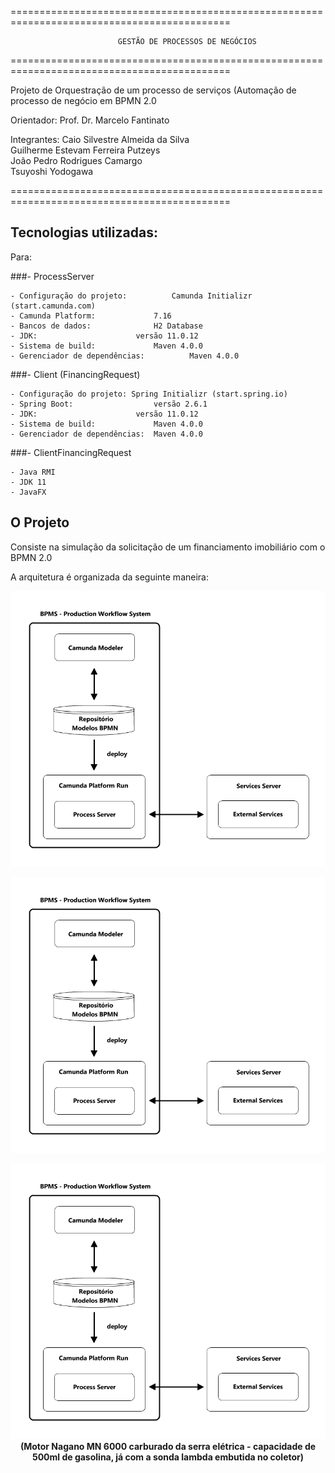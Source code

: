 ============================================================================================

							GESTÃO DE PROCESSOS DE NEGÓCIOS

============================================================================================

Projeto de Orquestração de um processo de serviços (Automação de processo de negócio em BPMN 2.0


Orientador:
Prof. Dr. Marcelo Fantinato

Integrantes:
Caio Silvestre Almeida da Silva</br>
Guilherme Estevam Ferreira Putzeys</br>
João Pedro Rodrigues Camargo</br>
Tsuyoshi Yodogawa</br>

============================================================================================

## Tecnologias utilizadas:

Para:

###- ProcessServer

	- Configuração do projeto:			Camunda Initializr (start.camunda.com)
	- Camunda Platform:				7.16
	- Bancos de dados:				H2 Database
	- JDK:						versão 11.0.12
	- Sistema de build:				Maven 4.0.0
	- Gerenciador de dependências:			Maven 4.0.0

###- Client (FinancingRequest)

	- Configuração do projeto: Spring Initializr (start.spring.io)
	- Spring Boot:					versão 2.6.1
	- JDK:						versão 11.0.12
	- Sistema de build:				Maven 4.0.0
	- Gerenciador de dependências:	Maven 4.0.0


###- ClientFinancingRequest

	- Java RMI
	- JDK 11
	- JavaFX


## O Projeto

Consiste na simulação da solicitação de um financiamento imobiliário com o BPMN 2.0

A arquitetura é organizada da seguinte maneira:

<p aling="center">
  <img src="https://github.com/TsuHub/Financiamento-Imobiliario/blob/main/System%20Architecture/Architecture%20BPMS.png">
</p>

<p align="center">
  <img src="https://github.com/TsuHub/Financiamento-Imobiliario/blob/main/System%20Architecture/Architecture%20BPMS.png">
</p>

<p align="center">
  <img src="https://github.com/TsuHub/Financiamento-Imobiliario/blob/main/System%20Architecture/Architecture%20BPMS.png">
  <br/>
  <b>(Motor Nagano MN 6000 carburado da serra elétrica - capacidade de 500ml de gasolina, já com a sonda lambda embutida no coletor)</b><br>
</p>
<br/>
